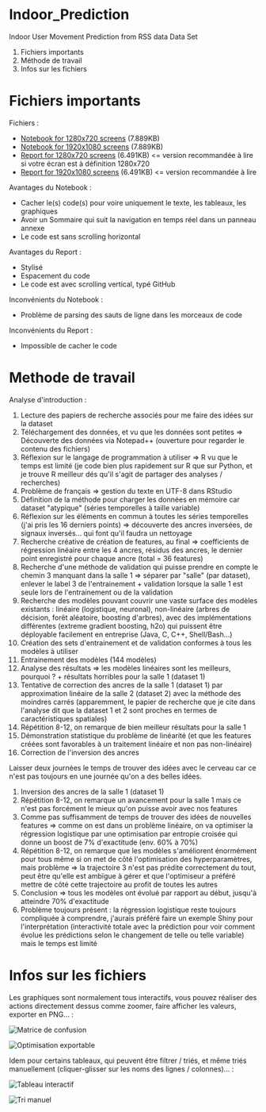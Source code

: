 # Indoor_Prediction
Indoor User Movement Prediction from RSS data Data Set

1. Fichiers importants
2. Méthode de travail
3. Infos sur les fichiers

# Fichiers importants

Fichiers :

- [Notebook for 1280x720 screens](https://rawgit.com/Laurae2/Indoor_Prediction/master/Notebook_1280x720.html) (7.889KB)
- [Notebook for 1920x1080 screens](https://rawgit.com/Laurae2/Indoor_Prediction/master/Notebook_1920x1080.html) (7.889KB)
- [Report for 1280x720 screens](https://rawgit.com/Laurae2/Indoor_Prediction/master/Notebook_Style_1280x720.html) (6.491KB) <= version recommandée à lire si votre écran est à définition 1280x720
- [Report for 1920x1080 screens](https://rawgit.com/Laurae2/Indoor_Prediction/master/Notebook_Style_1920x1080.html) (6.491KB) <= version recommandée à lire

Avantages du Notebook :

* Cacher le(s) code(s) pour voire uniquement le texte, les tableaux, les graphiques
* Avoir un Sommaire qui suit la navigation en temps réel dans un panneau annexe
* Le code est sans scrolling horizontal

Avantages du Report :

* Stylisé
* Espacement du code
* Le code est avec scrolling vertical, typé GitHub

Inconvénients du Notebook :

* Problème de parsing des sauts de ligne dans les morceaux de code

Inconvénients du Report :

* Impossible de cacher le code

# Methode de travail

Analyse d'introduction :

1. Lecture des papiers de recherche associés pour me faire des idées sur la dataset
2. Téléchargement des données, et vu que les données sont petites => Découverte des données via Notepad++ (ouverture pour regarder le contenu des fichiers)
3. Réflexion sur le langage de programmation à utiliser => R vu que le temps est limité (je code bien plus rapidement sur R que sur Python, et je trouve R meilleur dés qu'il s'agit de partager des analyses / recherches)
4. Problème de français => gestion du texte en UTF-8 dans RStudio
5. Définition de la méthode pour charger les données en mémoire car dataset "atypique" (séries temporelles à taille variable)
6. Réflexion sur les éléments en commun à toutes les séries temporelles (j'ai pris les 16 derniers points) => découverte des ancres inversées, de signaux inversés... qui font qu'il faudra un nettoyage
7. Recherche créative de création de features, au final => coefficients de régression linéaire entre les 4 ancres, résidus des ancres, le dernier point enregistré pour chaque ancre (total = 36 features)
8. Recherche d'une méthode de validation qui puisse prendre en compte le chemin 3 manquant dans la salle 1 => séparer par "salle" (par dataset), enlever le label 3 de l'entrainement + validation lorsque la salle 1 est seule lors de l'entrainement ou de la validation
9. Recherche des modèles pouvant couvrir une vaste surface des modèles existants : linéaire (logistique, neuronal), non-linéaire (arbres de décision, forêt aléatoire, boosting d'arbres), avec des implémentations différentes (extreme gradient boosting, h2o) qui puissent être déployable facilement en entreprise (Java, C, C++, Shell/Bash...)
10. Création des sets d'entrainement et de validation conformes à tous les modèles à utiliser
11. Entrainement des modèles (144 modèles)
12. Analyse des résultats => les modèles linéaires sont les meilleurs, pourquoi ? + résultats horribles pour la salle 1 (dataset 1)
13. Tentative de correction des ancres de la salle 1 (dataset 1) par approximation linéaire de la salle 2 (dataset 2) avec la méthode des moindres carrés (apparemment, le papier de recherche que je cite dans l'analyse dit que la dataset 1 et 2 sont proches en termes de caractéristiques spatiales)
14. Répétition 8-12, on remarque de bien meilleur résultats pour la salle 1
15. Démonstration statistique du problème de linéarité (et que les features créées sont favorables à un traitement linéaire et non pas non-linéaire)
16. Correction de l'inversion des ancres

Laisser deux journées le temps de trouver des idées avec le cerveau car ce n'est pas toujours en une journée qu'on a des belles idées.

1. Inversion des ancres de la salle 1 (dataset 1)
2. Répétition 8-12, on remarque un avancement pour la salle 1 mais ce n'est pas forcément le mieux qu'on puisse avoir avec nos features
3. Comme pas suffisamment de temps de trouver des idées de nouvelles features => comme on est dans un problème linéaire, on va optimiser la régression logistique par une optimisation par entropie croisée qui donne un boost de 7% d'exactitude (env. 60% à 70%)
4. Répétition 8-12, on remarque que les modèles s'améliorent énormément pour tous même si on met de côté l'optimisation des hyperparamètres, mais problème => la trajectoire 3 n'est pas prédite correctement du tout, peut être qu'elle est ambïgue à gérer et que l'optimiseur a préféré mettre de côté cette trajectoire au profit de toutes les autres
5. Conclusion => tous les modèles ont évolué par rapport au début, jusqu'à atteindre 70% d'exactitude
6. Problème toujours présent : la régression logistique reste toujours compliquée à comprendre, j'aurais préféré faire un exemple Shiny pour l'interprétation (interactivité totale avec la prédiction pour voir comment évolue les prédictions selon le changement de telle ou telle variable) mais le temps est limité

# Infos sur les fichiers

Les graphiques sont normalement tous interactifs, vous pouvez réaliser des actions directement dessus comme zoomer, faire afficher les valeurs, exporter en PNG... :

![Matrice de confusion](https://cloud.githubusercontent.com/assets/9083669/21483698/3be1e6f2-cb87-11e6-8008-dc3bf010dbf9.png)

![Optimisation exportable](https://cloud.githubusercontent.com/assets/9083669/21483713/723912c0-cb87-11e6-8189-0479aa1df42f.png)

Idem pour certains tableaux, qui peuvent être filtrer / triés, et même triés manuellement (cliquer-glisser sur les noms des lignes / colonnes)... :

![Tableau interactif](https://cloud.githubusercontent.com/assets/9083669/21483717/87f5bd5c-cb87-11e6-9a71-3cd6e7012547.png)

![Tri manuel](https://cloud.githubusercontent.com/assets/9083669/21483728/ac4587c8-cb87-11e6-8ab0-558e848c832d.png)
